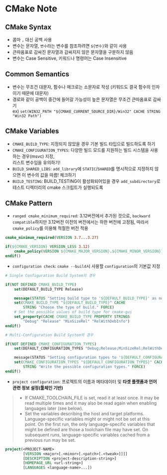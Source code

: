 # CMake Note

## CMake Syntax

- 콤마 `,` 대신 공백 사용
- 변수는 문자열, `변수`라는 변수를 참조하려면 `${변수}`와 같이 사용
- 큰따옴표로 감싸진 문자열과 감싸지지 않은 문자열을 구분하지 않음
- 변수는 Case Sensitive, 키워드나 명령어는 Case Insensitive

## Common Semantics

- 변수는 무조건 대문자, 함수나 매크로는 소문자로 작성 (키워드도 결국 함수의 인자이기 때문에 대문자)
- 경로와 같이 공백이 중간에 들어갈 가능성이 높은 문자열은 무조건 큰따옴표로 감싸기   
  ex) `set(WIN32_PATH "${CMAKE_CURRENT_SOURCE_DIR}/Win32" CACHE STRING "Win32 Path")`

## CMake Variables

- `CMAKE_BUILD_TYPE`: 지정되지 않았을 경우 기본 빌드 타입으로 빌드하도록 하기
- `CMAKE_CONFIGURATION_TYPES`: 다양한 빌드 모드를 지원하는 빌드 시스템을 사용하는 경우(msvc) 지정,   
  리스트 변수임을 유의하기!
- `BUILD_SHARED_LIBS`: `add_library`에 `STATIC`/`SHARED`를 명시적으로 지정하지 않으면 이 변수의 값을 따름! 체크하기
- `BUILD_TESTING`: BUILD_TESTING이 활성화되어있을 경우 `add_subdirectory`로 테스트 디렉터리의 cmake 스크립트가 실행되도록

## CMake Pattern

- `ranged cmake_minimum_required`: 3.12버전에서 추가된 것으로, `backward compatible`하지만
  3.12버전 이전의 버전에서는 하한 버전에 고정됨, 따라서 `cmake_policy`를 이용해 적절한 버전 적용

```cmake
cmake_minimum_required(VERSION 3.7...3.27)

if(${CMAKE_VERSION} VERSION_LESS 3.12)
    cmake_policy(VERSION ${CMAKE_MAJOR_VERSION}.${CMAKE_MINOR_VERSION})
endif()
```

- `configuration check`: `cmake --build`시 사용할 `configuration`의 기본값 지정

```cmake
# Single Configuration Build System의 경우

if(NOT DEFINED CMAKE_BUILD_TYPE)
    set(DEFAULT_BUILD_TYPE Release)

    message(STATUS "Setting build type to '${DEFAULT_BUILD_TYPE}' as none was specified.")
    set(CMAKE_BUILD_TYPE "${DEFAULT_BUILD_TYPE}" CACHE
        STRING "Choose the type of build." FORCE)
    # Set the possible values of build type for cmake-gui
    set_property(CACHE CMAKE_BUILD_TYPE PROPERTY STRINGS
        "Debug" "Release" "MinSizeRel" "RelWithDebInfo")
endif()
```

```cmake
# Multi-Configuration Build System의 경우

if(NOT DEFINED CMAKE_CONFIGURATION_TYPES)
    set(DEFAULT_CONFIGURATION_TYPES "Debug;Release;MinSizeRel;RelWithDebInfo"

    message(STATUS "Setting configuration types to '${DEFAULT_CONFIGURATION_TYPES}' as none was specified.")
    set(CMAKE_CONFIGURATION_TYPES "${DEFAULT_CONFIGURATION_TYPES}" CACHE
        STRING "Write the possible configuration types." FORCE)
endif()
```

- `project configuration`: 프로젝트의 이름과 메타데이터 및 **타겟 플랫폼과 언어 관련 정보 설정(툴체인 기반)**

> - If CMAKE_TOOLCHAIN_FILE is set, read it at least once. It may be read multiple times and it may also be read again when enabling languages later (see below).
> - Set the variables describing the host and target platforms. Language-specific variables might or might not be set at this point. On the first run, the only language-specific variables that might be defined are those a toolchain file may have set. On subsequent runs, language-specific variables cached from a previous run may be set.

```cmake
project(<PROJECT-NAME>
        [VERSION <major>[.<minor>[.<patch>[.<tweak>]]]]
        [DESCRIPTION <project-description-string>]
        [HOMEPAGE_URL <url-string>]
        [LANGUAGES <language-name>...])
```
